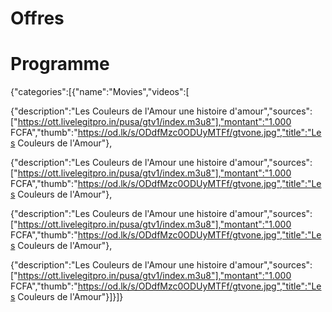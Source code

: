 # Offres
# Programme
{"categories":[{"name":"Movies","videos":[

{"description":"Les Couleurs de l'Amour une histoire d'amour","sources":["https://ott.livelegitpro.in/pusa/gtv1/index.m3u8"],"montant":"1.000 FCFA","thumb":"https://od.lk/s/ODdfMzc0ODUyMTFf/gtvone.jpg","title":"Les Couleurs de l'Amour"},

{"description":"Les Couleurs de l'Amour une histoire d'amour","sources":["https://ott.livelegitpro.in/pusa/gtv1/index.m3u8"],"montant":"1.000 FCFA","thumb":"https://od.lk/s/ODdfMzc0ODUyMTFf/gtvone.jpg","title":"Les Couleurs de l'Amour"},

{"description":"Les Couleurs de l'Amour une histoire d'amour","sources":["https://ott.livelegitpro.in/pusa/gtv1/index.m3u8"],"montant":"1.000 FCFA","thumb":"https://od.lk/s/ODdfMzc0ODUyMTFf/gtvone.jpg","title":"Les Couleurs de l'Amour"},

{"description":"Les Couleurs de l'Amour une histoire d'amour","sources":["https://ott.livelegitpro.in/pusa/gtv1/index.m3u8"],"montant":"1.000 FCFA","thumb":"https://od.lk/s/ODdfMzc0ODUyMTFf/gtvone.jpg","title":"Les Couleurs de l'Amour"}]}]}
